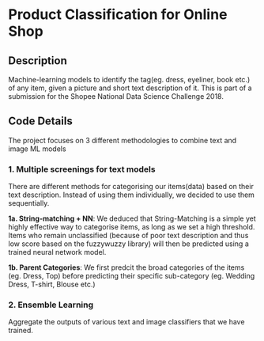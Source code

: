 # Product Classification for Online Shop

## Description
Machine-learning models to identify the tag(eg. dress, eyeliner, book etc.) of any item, given a picture and short text description of it.
This is part of a submission for the Shopee National Data Science Challenge 2018.

## Code Details
The project focuses on 3 different methodologies to combine text and image ML models

### 1. Multiple screenings for text models
There are different methods for categorising our items(data) based on their text description. Instead of using them individually, we decided to use them sequentially.

**1a. String-matching + NN**:
  We deduced that String-Matching is a simple yet highly effective way to categorise items, as long as we set a high threshold. Items who remain unclassified (because of poor text description and thus low score based on the fuzzywuzzy library) will then be predicted using a trained neural network model. 

**1b. Parent Categories**:
  We first predcit the broad categories of the items (eg. Dress, Top) before predicting their specific sub-category (eg. Wedding Dress, T-shirt, Blouse etc.)

### 2. Ensemble Learning
Aggregate the outputs of various text and image classifiers that we have trained.
